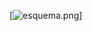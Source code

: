 [![esquema.png](https://gitlab.com/AlessandroKlein/impresora-3d-cube/-/raw/V1.2/Piezas%203d/Ventilador%20para%20cerramiento%20con%20filtros/esquema.png)]

